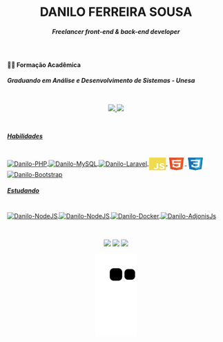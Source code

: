 <div align="center">

# DANILO FERREIRA SOUSA
##### Freelancer front-end & back-end developer
</div><br/>

#### 👨‍🎓 Formação Acadêmica

##### Graduando em Análise e Desenvolvimento de Sistemas - Unesa

##

<br/>
<div align="center">
  <a href="https://github.com/daniloferreirasousa">
  <img height="180em" src="https://github-readme-stats.vercel.app/api?username=daniloferreirasousa&show_icons=true&theme=dark&count_private=true&hide_border=true&show_owner=true&cach_seconds=3600&title_color=FFFAFA"/>
  <img height="180em" src="https://github-readme-stats.vercel.app/api/top-langs/?username=daniloferreirasousa&layout=compact&langs_count=15&theme=dark&hide_border=true&cache_seconds=3600&title_color=FFFAFA"/>
</div>
<br/>
  
##
##### Habilidades

<div style="display: inline_block"><br>
  <img align="center" alt="Danilo-PHP" height="50" width="60" src="https://cdn.jsdelivr.net/gh/devicons/devicon/icons/php/php-original.svg">
  <img align="center" alt="Danilo-MySQL" height="50" width="60" src="https://cdn.jsdelivr.net/gh/devicons/devicon/icons/mysql/mysql-original-wordmark.svg">
  <img align="center" alt="Danilo-Laravel" height="30 width="40" src="https://cdn.jsdelivr.net/gh/devicons/devicon/icons/laravel/laravel-plain-wordmark.svg" />
  <img align="center" alt="Danilo-Js" height="30" width="40" src="https://raw.githubusercontent.com/devicons/devicon/master/icons/javascript/javascript-plain.svg">
  <img align="center" alt="Danilo-HTML" height="30" width="40" src="https://raw.githubusercontent.com/devicons/devicon/master/icons/html5/html5-original.svg">
  <img align="center" alt="Danilo-CSS" height="30" width="40" src="https://raw.githubusercontent.com/devicons/devicon/master/icons/css3/css3-original.svg">
  <img align="center" alt="Danilo-Bootstrap" height="30 width="40" src="https://cdn.jsdelivr.net/gh/devicons/devicon/icons/bootstrap/bootstrap-original.svg" />        
</div>

##### Estudando
<div style="display: inline_block"><br>
  <img align="center" alt="Danilo-NodeJS" height="30 width="40" src="https://cdn.jsdelivr.net/gh/devicons/devicon/icons/nodejs/nodejs-original.svg" />
  <img align="center" alt="Danilo-NodeJS" height="30 width="40" src="https://cdn.jsdelivr.net/gh/devicons/devicon/icons/react/react-original.svg" />
  <img align="center" alt="Danilo-Docker" heiht="30" width="40" src="https://cdn.jsdelivr.net/gh/devicons/devicon/icons/docker/docker-original.svg" />
  <img align="center" alt="Danilo-AdjonisJs" height="30" width="40" src="https://cdn.jsdelivr.net/gh/devicons/devicon/icons/adonisjs/adonisjs-original.svg" />        
</div>

##
  
<br/>
<div align="center">
  <a href="https://instagram.com/danilofer18" target="_blank"><img src="https://img.shields.io/badge/-Instagram-%23E4405F?style=for-the-badge&logo=instagram&logoColor=white" target="_blank"></a>
  <a href="mailto:daniloasf@outlook.com"><img src="https://img.shields.io/badge/Microsoft_Outlook-0078D4?style=for-the-badge&logo=microsoft-outlook&logoColor=white" target="_blank"></a>
  <a href="https://www.linkedin.com/in/danilo-ferreira-ba748b160/" target="_blank"><img src="https://img.shields.io/badge/-LinkedIn-%230077B5?style=for-the-badge&logo=linkedin&logoColor=white" target="_blank"></a> 
  
  ![Snake animation](https://github.com/daniloferreirasousa/daniloferreirasousa/blob/output/github-contribution-grid-snake.svg)

</div>
<br/>
